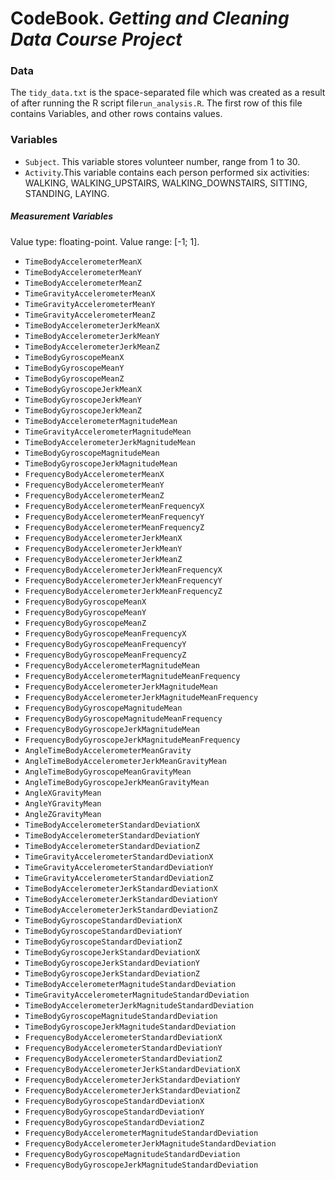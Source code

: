 # CodeBook. *Getting and Cleaning Data Course Project*

### Data
The `tidy_data.txt` is the space-separated file which was created as a result of after running the R script file`run_analysis.R`.
The first row of this file contains Variables, and other rows contains values.

### Variables
- `Subject`. This variable stores volunteer number, range from 1 to 30.
- `Activity`.This variable contains each person performed six activities: WALKING, WALKING_UPSTAIRS, WALKING_DOWNSTAIRS, SITTING, STANDING, LAYING.
##### Measurement Variables
Value type: floating-point.
Value range: [-1; 1].
- `TimeBodyAccelerometerMeanX`
- `TimeBodyAccelerometerMeanY`
- `TimeBodyAccelerometerMeanZ`
- `TimeGravityAccelerometerMeanX`
- `TimeGravityAccelerometerMeanY`
- `TimeGravityAccelerometerMeanZ`
- `TimeBodyAccelerometerJerkMeanX` 
- `TimeBodyAccelerometerJerkMeanY` 
- `TimeBodyAccelerometerJerkMeanZ` 
- `TimeBodyGyroscopeMeanX`
- `TimeBodyGyroscopeMeanY`
- `TimeBodyGyroscopeMeanZ`
- `TimeBodyGyroscopeJerkMeanX`
- `TimeBodyGyroscopeJerkMeanY`
- `TimeBodyGyroscopeJerkMeanZ`
- `TimeBodyAccelerometerMagnitudeMean`
- `TimeGravityAccelerometerMagnitudeMean`
- `TimeBodyAccelerometerJerkMagnitudeMean`
- `TimeBodyGyroscopeMagnitudeMean` </br>
- `TimeBodyGyroscopeJerkMagnitudeMean`
- `FrequencyBodyAccelerometerMeanX`
- `FrequencyBodyAccelerometerMeanY`
- `FrequencyBodyAccelerometerMeanZ`
- `FrequencyBodyAccelerometerMeanFrequencyX`
- `FrequencyBodyAccelerometerMeanFrequencyY`
- `FrequencyBodyAccelerometerMeanFrequencyZ`
- `FrequencyBodyAccelerometerJerkMeanX`
- `FrequencyBodyAccelerometerJerkMeanY`
- `FrequencyBodyAccelerometerJerkMeanZ`
- `FrequencyBodyAccelerometerJerkMeanFrequencyX`
- `FrequencyBodyAccelerometerJerkMeanFrequencyY`
- `FrequencyBodyAccelerometerJerkMeanFrequencyZ`
- `FrequencyBodyGyroscopeMeanX`
- `FrequencyBodyGyroscopeMeanY`
- `FrequencyBodyGyroscopeMeanZ`
- `FrequencyBodyGyroscopeMeanFrequencyX`
- `FrequencyBodyGyroscopeMeanFrequencyY`
- `FrequencyBodyGyroscopeMeanFrequencyZ`
- `FrequencyBodyAccelerometerMagnitudeMean`
- `FrequencyBodyAccelerometerMagnitudeMeanFrequency`
- `FrequencyBodyAccelerometerJerkMagnitudeMean` 
- `FrequencyBodyAccelerometerJerkMagnitudeMeanFrequency` 
- `FrequencyBodyGyroscopeMagnitudeMean`
- `FrequencyBodyGyroscopeMagnitudeMeanFrequency`
- `FrequencyBodyGyroscopeJerkMagnitudeMean`
- `FrequencyBodyGyroscopeJerkMagnitudeMeanFrequency`
- `AngleTimeBodyAccelerometerMeanGravity`
- `AngleTimeBodyAccelerometerJerkMeanGravityMean`
- `AngleTimeBodyGyroscopeMeanGravityMean`
- `AngleTimeBodyGyroscopeJerkMeanGravityMean`
- `AngleXGravityMean`
- `AngleYGravityMean`
- `AngleZGravityMean`
- `TimeBodyAccelerometerStandardDeviationX`
- `TimeBodyAccelerometerStandardDeviationY`
- `TimeBodyAccelerometerStandardDeviationZ`
- `TimeGravityAccelerometerStandardDeviationX`
- `TimeGravityAccelerometerStandardDeviationY`
- `TimeGravityAccelerometerStandardDeviationZ`
- `TimeBodyAccelerometerJerkStandardDeviationX`
- `TimeBodyAccelerometerJerkStandardDeviationY`
- `TimeBodyAccelerometerJerkStandardDeviationZ`
- `TimeBodyGyroscopeStandardDeviationX`
- `TimeBodyGyroscopeStandardDeviationY`
- `TimeBodyGyroscopeStandardDeviationZ`
- `TimeBodyGyroscopeJerkStandardDeviationX`
- `TimeBodyGyroscopeJerkStandardDeviationY`
- `TimeBodyGyroscopeJerkStandardDeviationZ`
- `TimeBodyAccelerometerMagnitudeStandardDeviation`
- `TimeGravityAccelerometerMagnitudeStandardDeviation`
- `TimeBodyAccelerometerJerkMagnitudeStandardDeviation`
- `TimeBodyGyroscopeMagnitudeStandardDeviation`
- `TimeBodyGyroscopeJerkMagnitudeStandardDeviation`
- `FrequencyBodyAccelerometerStandardDeviationX` 
- `FrequencyBodyAccelerometerStandardDeviationY`
- `FrequencyBodyAccelerometerStandardDeviationZ`
- `FrequencyBodyAccelerometerJerkStandardDeviationX`
- `FrequencyBodyAccelerometerJerkStandardDeviationY`
- `FrequencyBodyAccelerometerJerkStandardDeviationZ`
- `FrequencyBodyGyroscopeStandardDeviationX`
- `FrequencyBodyGyroscopeStandardDeviationY`
- `FrequencyBodyGyroscopeStandardDeviationZ`
- `FrequencyBodyAccelerometerMagnitudeStandardDeviation`
- `FrequencyBodyAccelerometerJerkMagnitudeStandardDeviation`
- `FrequencyBodyGyroscopeMagnitudeStandardDeviation`
- `FrequencyBodyGyroscopeJerkMagnitudeStandardDeviation`
